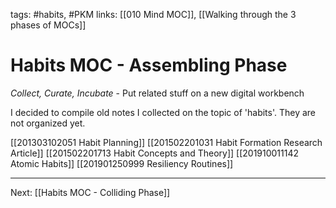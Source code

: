 tags: #habits, #PKM
links: [[010 Mind MOC]], [[Walking through the 3 phases of MOCs]]

# Habits MOC - Assembling Phase
*Collect, Curate, Incubate* - Put related stuff on a new digital workbench

I decided to compile old notes I collected on the topic of 'habits'. They are not organized yet.

[[201303102051 Habit Planning]]
[[201502201031 Habit Formation Research Article]]
[[201502201713 Habit Concepts and Theory]]
[[201910011142 Atomic Habits]]
[[201901250999 Resiliency Routines]]

---
Next: [[Habits MOC - Colliding Phase]]